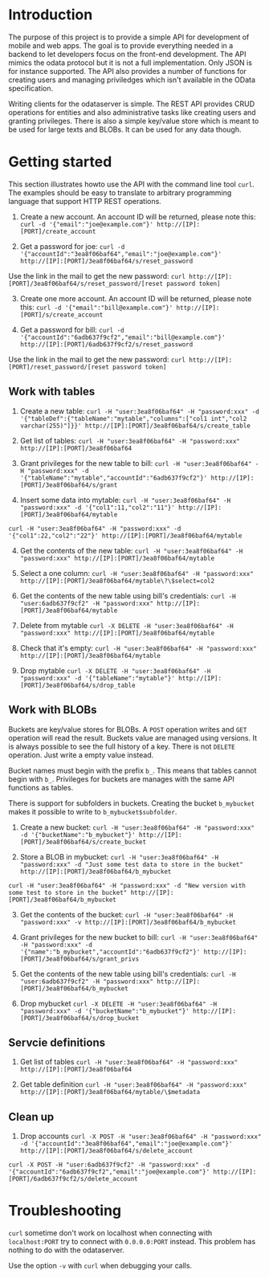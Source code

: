 Introduction
============

The purpose of this project is to provide a simple API for development of mobile
and web apps. The goal is to provide everything needed in a backend to let
developers focus on the front-end development. The API mimics the odata protocol
but it is not a full implementation. Only JSON is for instance supported. The
API also provides a number of functions for creating users and managing
priviledges which isn't available in the OData specification.

Writing clients for the odataserver is simple. The REST API provides CRUD
operations for entities and also administrative tasks like creating users
and granting privileges. There is also a simple key/value store which is meant
to be used for large texts and BLOBs. It can be used for any data though.


Getting started
===============

This section illustrates howto use the API with the command line tool `curl`.
The examples should be easy to translate to arbitrary programming language that
support HTTP REST operations.

1. Create a new account. An account ID will be returned, please note this:
`curl -d '{"email":"joe@example.com"}' http://[IP]:[PORT]/create_account`

2. Get a password for joe:
`curl -d '{"accountId":"3ea8f06baf64","email":"joe@example.com"}' http://[IP]:[PORT]/3ea8f06baf64/s/reset_password`

Use the link in the mail to get the new password:
`curl http://[IP]:[PORT]/3ea8f06baf64/s/reset_password/[reset password token]`


3. Create one more account. An account ID will be returned, please note this:
`curl -d '{"email":"bill@example.com"}' http://[IP]:[PORT]/s/create_account`

4. Get a password for bill:
`curl -d '{"accountId":"6adb637f9cf2","email":"bill@example.com"}' http://[IP]:[PORT]/6adb637f9cf2/s/reset_password`

Use the link in the mail to get the new password:
`curl http://[IP]:[PORT]/reset_password/[reset password token]`


Work with tables
----------------

1. Create a new table:
`curl -H "user:3ea8f06baf64" -H "password:xxx" -d '{"tableDef":{"tableName":"mytable","columns":["col1 int","col2 varchar(255)"]}}' http://[IP]:[PORT]/3ea8f06baf64/s/create_table`

1. Get list of tables:
`curl -H "user:3ea8f06baf64" -H "password:xxx" http://[IP]:[PORT]/3ea8f06baf64`

2. Grant privileges for the new table to bill:
`curl -H "user:3ea8f06baf64" -H "password:xxx" -d '{"tableName":"mytable","accountId":"6adb637f9cf2"}' http://[IP]:[PORT]/3ea8f06baf64/s/grant`

3. Insert some data into mytable:
`curl -H "user:3ea8f06baf64" -H "password:xxx" -d '{"col1":11,"col2":"11"}' http://[IP]:[PORT]/3ea8f06baf64/mytable`

`curl -H "user:3ea8f06baf64" -H "password:xxx" -d '{"col1":22,"col2":"22"}' http://[IP]:[PORT]/3ea8f06baf64/mytable`

4. Get the contents of the new table:
`curl -H "user:3ea8f06baf64" -H "password:xxx" http://[IP]:[PORT]/3ea8f06baf64/mytable`

5. Select a one column:
`curl -H "user:3ea8f06baf64" -H "password:xxx" http://[IP]:[PORT]/3ea8f06baf64/mytable\?\$select=col2`

6. Get the contents of the new table using bill's credentials:
`curl -H "user:6adb637f9cf2" -H "password:xxx" http://[IP]:[PORT]/3ea8f06baf64/mytable`

7. Delete from mytable
`curl -X DELETE -H "user:3ea8f06baf64" -H "password:xxx" http://[IP]:[PORT]/3ea8f06baf64/mytable`

8. Check that it's empty:
`curl -H "user:3ea8f06baf64" -H "password:xxx" http://[IP]:[PORT]/3ea8f06baf64/mytable`

9. Drop mytable
`curl -X DELETE -H "user:3ea8f06baf64" -H "password:xxx" -d '{"tableName":"mytable"}' http://[IP]:[PORT]/3ea8f06baf64/s/drop_table`



Work with BLOBs
---------------

Buckets are key/value stores for BLOBs. A `POST` operation writes and `GET`
operation will read the result. Buckets value are managed using versions. It is
always possible to see the full history of a key. There is not `DELETE`
operation. Just write a empty value instead.

Bucket names must begin with the prefix `b_`. This means that tables cannot
begin with `b_`. Privileges for buckets are manages with the same API functions
as tables.

There is support for subfolders in buckets. Creating the bucket `b_mybucket`
makes it possible to write to `b_mybucket$subfolder`.

1. Create a new bucket:
`curl -H "user:3ea8f06baf64" -H "password:xxx" -d '{"bucketName":"b_mybucket"}' http://[IP]:[PORT]/3ea8f06baf64/s/create_bucket`

2. Store a BLOB in mybucket:
`curl -H "user:3ea8f06baf64" -H "password:xxx" -d "Just some test data to store in the bucket" http://[IP]:[PORT]/3ea8f06baf64/b_mybucket`

`curl -H "user:3ea8f06baf64" -H "password:xxx" -d "New version with some test to store in the bucket" http://[IP]:[PORT]/3ea8f06baf64/b_mybucket`

3. Get the contents of the bucket:
`curl -H "user:3ea8f06baf64" -H "password:xxx" -v http://[IP]:[PORT]/3ea8f06baf64/b_mybucket`

4. Grant privileges for the new bucket to bill:
`curl -H "user:3ea8f06baf64" -H "password:xxx" -d '{"name":"b_mybucket","accountId":"6adb637f9cf2"}' http://[IP]:[PORT]/3ea8f06baf64/s/grant_privs`

5. Get the contents of the new table using bill's credentials:
`curl -H "user:6adb637f9cf2" -H "password:xxx" http://[IP]:[PORT]/3ea8f06baf64/b_mybucket`

6. Drop mybucket
`curl -X DELETE -H "user:3ea8f06baf64" -H "password:xxx" -d '{"bucketName":"b_mybucket"}' http://[IP]:[PORT]/3ea8f06baf64/s/drop_bucket`


Servcie definitions
-------------------


1. Get list of tables
`curl -H "user:3ea8f06baf64" -H "password:xxx" http://[IP]:[PORT]/3ea8f06baf64`

2. Get table definition
`curl -H "user:3ea8f06baf64" -H "password:xxx" http://[IP]:[PORT]/3ea8f06baf64/mytable/\$metadata`


Clean up
---------

1. Drop accounts
`curl -X POST -H "user:3ea8f06baf64" -H "password:xxx" -d '{"accountId":"3ea8f06baf64","email":"joe@example.com"}' http://[IP]:[PORT]/3ea8f06baf64/s/delete_account`

`curl -X POST -H "user:6adb637f9cf2" -H "password:xxx" -d '{"accountId":"6adb637f9cf2","email":"joe@example.com"}' http://[IP]:[PORT]/6adb637f9cf2/s/delete_account`




Troubleshooting
===============

`curl` sometime don't work on localhost when connecting with `localhost:PORT` try to
connect with `0.0.0.0:PORT` instead. This problem has nothing to do with
the odataserver.

Use the option `-v` with `curl` when debugging your calls.
